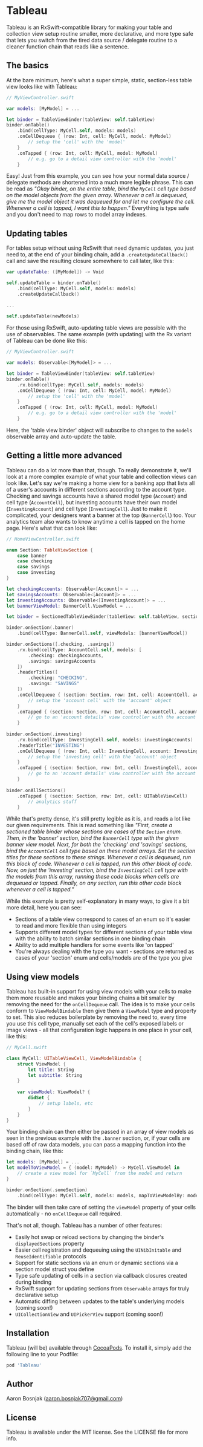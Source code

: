 # Tableau

Tableau is an RxSwift-compatible library for making your table and collection view setup routine smaller, more declarative, and more type safe that lets you switch from the tired data source / delegate routine to a cleaner function chain that reads like a sentence.

## The basics
At the bare minimum, here's what a super simple, static, section-less table view looks like with Tableau:

```swift
// MyViewController.swift

var models: [MyModel] = ...

let binder = TableViewBinder(tableView: self.tableView)
binder.onTable()
    .bind(cellType: MyCell.self, models: models)
    .onCellDequeue { (row: Int, cell: MyCell, model: MyModel)
        // setup the 'cell' with the 'model'
    }
    .onTapped { (row: Int, cell: MyCell, model: MyModel)
        // e.g. go to a detail view controller with the 'model'
    }
```

Easy! Just from this example, you can see how your normal data source / delegate methods are shortened into a much more legible phrase. This can be read as *"Okay binder, on the entire table, bind the `MyCell` cell type based on the model objects from the given array. Whenever a cell is dequeued, give me the model object it was dequeued for and let me configure the cell. Whenever a cell is tapped, I want this to happen."* Everything is type safe and you don't need to map rows to model array indexes.

## Updating tables

For tables setup without using RxSwift that need dynamic updates, you just need to, at the end of your binding chain, add a `.createUpdateCallback()` call and save the resulting closure somewhere to call later, like this:

```swift
var updateTable: ([MyModel]) -> Void

self.updateTable = binder.onTable()
    .bind(cellType: MyCell.self, models: models)
    .createUpdateCallback()
    
...

self.updateTable(newModels)
```

For those using RxSwift, auto-updating table views are possible with the use of observables. The same example (with updating) with the Rx variant of Tableau can be done like this:

```swift
// MyViewController.swift

var models: Observable<[MyModel]> = ...

let binder = TableViewBinder(tableView: self.tableView)
binder.onTable()
    .rx.bind(cellType: MyCell.self, models: models)
    .onCellDequeue { (row: Int, cell: MyCell, model: MyModel)
        // setup the 'cell' with the 'model'
    }
    .onTapped { (row: Int, cell: MyCell, model: MyModel)
        // e.g. go to a detail view controller with the 'model'
    }
```

Here, the 'table view binder' object will subscribe to changes to the `models` observable array and auto-update the table.

## Getting a little more advanced

Tableau can do a lot more than that, though. To really demonstrate it, we'll look at a more complex example of what your table and collection views can look like. Let's say we're making a home view for a banking app that lists all of a user's accounts in different sections according to the account type. Checking and savings accounts have a shared model type (`Account`) and cell type (`AccountCell`),  but investing accounts have their own model (`InvestingAccount`) and cell type (`InvestingCell`). Just to make it complicated, your designers want a banner at the top (`BannerCell`) too. Your analytics team also wants to know anytime a cell is tapped on the home page. Here's what that can look like:

```swift
// HomeViewController.swift

enum Section: TableViewSection {
    case banner
    case checking
    case savings
    case investing
}

let checkingAccounts: Observable<[Account]> = ...
let savingsAccounts: Observable<[Account]> = ...
let investingAccounts: Observable<[InvestingAccount]> = ...
let bannerViewModel: BannerCell.ViewModel = ...

let binder = SectionedTableViewBinder(tableView: self.tableView, sectionedBy: Section.self)

binder.onSection(.banner)
    .bind(cellType: BannerCell.self, viewModels: [bannerViewModel])

binder.onSections([.checking, .savings])
    .rx.bind(cellType: AccountCell.self, models: [
        .checking: checkingAccounts,
        .savings: savingsAccounts
    ])
    .headerTitles([
        .checking: "CHECKING",
        .savings: "SAVINGS"
    ])
    .onCellDequeue { (section: Section, row: Int, cell: AccountCell, account: Account) in
        // setup the 'account cell' with the 'account' object
    }
    .onTapped { (section: Section, row: Int, cell: AccountCell, account: Account) in
        // go to an 'account details' view controller with the account
    }
    
binder.onSection(.investing)
    .rx.bind(cellType: InvestingCell.self, models: investingAccounts)
    .headerTitle("INVESTING")
    .onCellDequeue { (row: Int, cell: InvestingCell, account: InvestingAccount) in
        // setup the 'investing cell' with the 'account' object
    }
    .onTapped { (section: Section, row: Int, cell: InvestingCell, account: InvestingAccount) in
        // go to an 'account details' view controller with the account
    }
    
binder.onAllSections()
    .onTapped { (section: Section, row: Int, cell: UITableViewCell)
        // analytics stuff
    }
```

While that's pretty dense, it's still pretty legible as it is, and reads a lot like our given requirements. This is read something like *"First, create a sectioned table binder whose sections are cases of the `Section` enum. Then, in the 'banner' section, bind the `BannerCell` type with the given banner view model. Next, for both the 'checking' and 'savings' sections, bind the `AccountCell` cell type based on these model arrays. Set the section titles for these sections to these strings. Whenever a cell is dequeued, run this block of code. Whenever a cell is tapped, run this other block of code. Now, on just the 'investing' section, bind the `InvestingCell` cell type with the models from this array, running these code blocks when cells are dequeued or tapped. Finally, on any section, run this other code block whenever a cell is tapped."*

While this example is pretty self-explanatory in many ways, to give it a bit more detail, here you can see:
- Sections of a table view correspond to cases of an enum so it's easier to read and more flexible than using integers
- Supports different model types for different sections of your table view with the ability to batch similar sections in one binding chain
- Ability to add multiple handlers for some events like 'on tapped'
- You're always dealing with the type you want - sections are returned as cases of your 'section' enum and cells/models are of the type you give

## Using view models

Tableau has built-in support for using view models with your cells to make them more reusable and makes your binding chains a bit smaller by removing the need for the `onCellDequeue` call. The idea is to make your cells conform to `ViewModelBindable` then give them a `ViewModel` type and property to set. This also reduces boilerplate by removing the need to, every time you use this cell type, manually set each of the cell's exposed labels or image views - all that configuration logic happens in one place in your cell, like this:

```swift
// MyCell.swift

class MyCell: UITableViewCell, ViewModelBindable {
    struct ViewModel {
        let title: String
        let subtitle: String
    }
    
    var viewModel: ViewModel? {
        didSet {
            // setup labels, etc
        }
    }
}
```
Your binding chain can then either be passed in an array of view models as seen in the previous example with the `.banner` section, or, if your cells are based off of raw data models, you can pass a mapping function into the binding chain, like this:

```swift
let models: [MyModel] = ...
let modelToViewModel = { (model: MyModel) -> MyCell.ViewModel in
    // create a view model for `MyCell` from the model and return
}

binder.onSection(.someSection)
    .bind(cellType: MyCell.self, models: models, mapToViewModelBy: modelToViewModel)
```
The binder will then take care of setting the `viewModel` property of your cells automatically - no `onCellDequeue` call required.

That's not all, though. Tableau has a number of other features:
- Easily hot swap or reload sections by changing the binder's `displayedSections` property
- Easier cell registration and dequeuing using the `UINibInitable` and `ReuseIdentifiable` protocols
- Support for static sections via an enum or dynamic sections via a section model struct you define
- Type safe updating of cells in a section via callback closures created during binding
- RxSwift support for updating sections from `Observable` arrays for truly declarative setup
- Automatic diffing between updates to the table's underlying models (coming soon!)
- `UICollectionView` and `UIPickerView` support (coming soon!)

## Installation

Tableau (will be) available through [CocoaPods](http://cocoapods.org). To install it, simply add the following line to your Podfile:

```ruby
pod 'Tableau'
```

## Author

Aaron Bosnjak (aaron.bosnjak707@gmail.com)

## License

Tableau is available under the MIT license. See the LICENSE file for more info.
